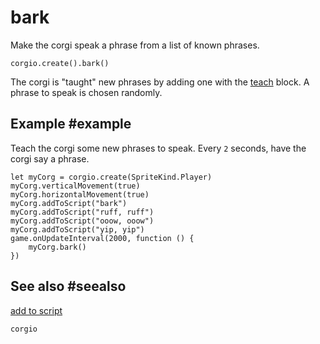 # bark

Make the corgi speak a phrase from a list of known phrases.

```sig
corgio.create().bark()
```

The corgi is "taught" new phrases by adding one with the [teach](/reference/corgio/add-to-script) block. A phrase to speak is chosen randomly.

## Example #example

Teach the corgi some new phrases to speak. Every `2` seconds, have the corgi say a phrase.

```blocks
let myCorg = corgio.create(SpriteKind.Player)
myCorg.verticalMovement(true)
myCorg.horizontalMovement(true)
myCorg.addToScript("bark")
myCorg.addToScript("ruff, ruff")
myCorg.addToScript("ooow, ooow")
myCorg.addToScript("yip, yip")
game.onUpdateInterval(2000, function () {
    myCorg.bark()
})
```

## See also #seealso

[add to script](/reference/corgio/add-to-script)

```package
corgio
```